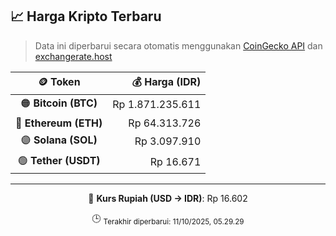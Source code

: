 

<!-- HARGA_KRIPTO -->
## 📈 Harga Kripto Terbaru

> Data ini diperbarui secara otomatis menggunakan [CoinGecko API](https://www.coingecko.com/) dan [exchangerate.host](https://exchangerate.host/)

<div align="center">

| 🪙 Token | 💰 Harga (IDR) |
|:------:|---------------:|
| 🟠 **Bitcoin (BTC)**   | Rp 1.871.235.611 |
| 🔵 **Ethereum (ETH)**  | Rp 64.313.726 |
| 🟣 **Solana (SOL)**    | Rp 3.097.910 |
| 🟢 **Tether (USDT)**   | Rp 16.671 |

---

💱 **Kurs Rupiah (USD → IDR)**: Rp 16.602

🕒 <sub>Terakhir diperbarui: 11/10/2025, 05.29.29</sub>

</div>
<!-- /HARGA_KRIPTO -->
